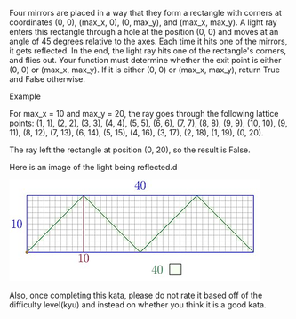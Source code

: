 Four mirrors are placed in a way that they form a rectangle with corners at coordinates (0, 0), (max_x, 0), (0, max_y), and (max_x, max_y). A light ray enters this rectangle through a hole at the position (0, 0) and moves at an angle of 45 degrees relative to the axes. Each time it hits one of the mirrors, it gets reflected. In the end, the light ray hits one of the rectangle's corners, and flies out. Your function must determine whether the exit point is either (0, 0) or (max_x, max_y). If it is either (0, 0) or (max_x, max_y), return True and False otherwise.

Example

For max_x = 10 and max_y = 20, the ray goes through the following lattice points: (1, 1), (2, 2), (3, 3), (4, 4), (5, 5), (6, 6), (7, 7), (8, 8), (9, 9), (10, 10), (9, 11), (8, 12), (7, 13), (6, 14), (5, 15), (4, 16), (3, 17), (2, 18), (1, 19), (0, 20).

The ray left the rectangle at position (0, 20), so the result is False.

Here is an image of the light being reflected.d

![Reflection](reflect.jpg)

Also, once completing this kata, please do not rate it based off of the difficulty level(kyu) and instead on whether you think it is a good kata.